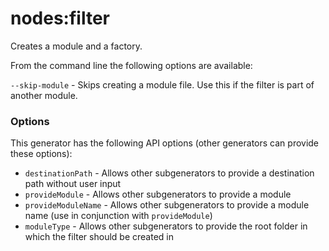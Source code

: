 # nodes:filter

Creates a module and a factory.

From the command line the following options are available:

`--skip-module` - Skips creating a module file. Use this if the filter is part of another module.

### Options

This generator has the following API options (other generators can provide these options):

* `destinationPath` - Allows other subgenerators to provide a destination path without user input
* `provideModule` - Allows other subgenerators to provide a module
* `provideModuleName` - Allows other subgenerators to provide a module name (use in conjunction with `provideModule`)
* `moduleType` - Allows other subgenerators to provide the root folder in which the filter should be created in